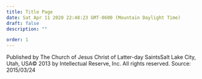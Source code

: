 ```yaml
---
title: Title Page
date: Sat Apr 11 2020 22:48:23 GMT-0600 (Mountain Daylight Time)
draft: false
description: ""

order: 1
---
```

    
Published by The Church of Jesus Christ of Latter-day SaintsSalt Lake City, Utah, USA© 2013 by Intellectual Reserve, Inc. All rights reserved. Source: 2015/03/24
